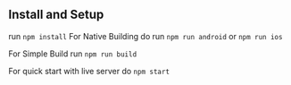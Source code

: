 ## Install and Setup

run `npm install`
For Native Building do
run `npm run android` or `npm run ios`

For Simple Build run `npm run build`

For quick start with live server do `npm start`
